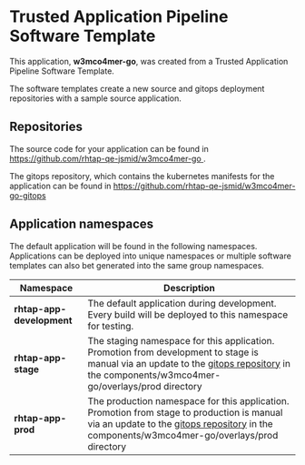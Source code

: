 # Trusted Application Pipeline Software Template

This application, **w3mco4mer-go**, was created from a Trusted Application Pipeline Software Template.

The software templates create a new source and gitops deployment repositories with a sample source application. 

## Repositories

The source code for your application can be found in [https://github.com/rhtap-qe-jsmid/w3mco4mer-go ](https://github.com/rhtap-qe-jsmid/w3mco4mer-go ).
 
The gitops repository, which contains the kubernetes manifests for the application can be found in 
[https://github.com/rhtap-qe-jsmid/w3mco4mer-go-gitops ](https://github.com/rhtap-qe-jsmid/w3mco4mer-go-gitops ) 

## Application namespaces 

The default application will be found in the following namespaces. Applications can be deployed into unique namespaces or multiple software templates can also bet generated into the same group namespaces.  

|  Namespace   |  Description   |  
| -------- | -------- |   
| **rhtap-app-development** | The default application during development. Every build will be deployed to this namespace for testing. | 
| **rhtap-app-stage** | The staging namespace for this application. Promotion from development to stage is manual via an update to the [gitops repository](https://github.com/rhtap-qe-jsmid/w3mco4mer-go-gitops ) in the components/w3mco4mer-go/overlays/prod directory |  
| **rhtap-app-prod** | The production namespace for this application. Promotion from stage to production is manual via an update to the [gitops repository](https://github.com/rhtap-qe-jsmid/w3mco4mer-go-gitops ) in the components/w3mco4mer-go/overlays/prod directory | 